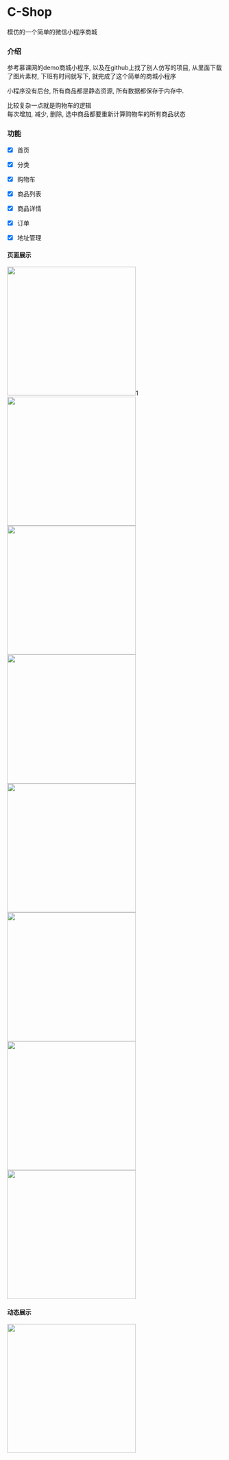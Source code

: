 # C-Shop
模仿的一个简单的微信小程序商城


### 介绍
参考慕课网的demo商城小程序, 以及在github上找了别人仿写的项目, 从里面下载了图片素材, 下班有时间就写下, 就完成了这个简单的商城小程序  

小程序没有后台, 所有商品都是静态资源, 所有数据都保存于内存中.

比较复杂一点就是购物车的逻辑  
每次增加, 减少, 删除, 选中商品都要重新计算购物车的所有商品状态

### 功能
- [x] 首页
- [x] 分类
- [x] 购物车
- [x] 商品列表
- [x] 商品详情
- [x] 订单
- [x] 地址管理


#### 页面展示
<image src="/screenshot/1.png" width="300"/>1
<image src="/screenshot/2.png" width="300"/>
<image src="/screenshot/3.png" width="300"/>
<image src="/screenshot/4.png" width="300"/>
<image src="/screenshot/5.png" width="300"/>
<image src="/screenshot/6.png" width="300"/>
<image src="/screenshot/7.png" width="300"/>
<image src="/screenshot/8.jpg" width="300"/>



#### 动态展示
<image src="/screenshot/GIF.gif" width="300"/>






